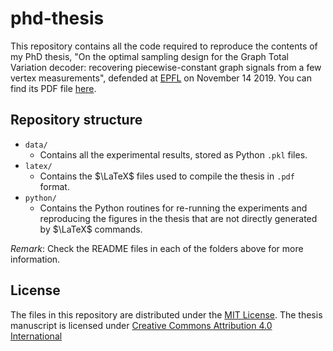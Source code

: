 # phd-thesis

This repository contains all the code required to reproduce the contents of my PhD thesis, "On the optimal sampling design for the Graph Total Variation decoder: recovering piecewise-constant graph signals from a few vertex measurements", defended at [EPFL][epfl] on November 14 2019. You can find its PDF file [here][thesis-pdf].


## Repository structure

- `data/`
  - Contains all the experimental results, stored as Python `.pkl` files.
- `latex/`
  - Contains the $\LaTeX$ files used to compile the thesis in `.pdf` format.
- `python/`
  - Contains the Python routines for re-running the experiments and reproducing the figures in the thesis that are not directly generated by $\LaTeX$ commands.


*Remark*: Check the README files in each of the folders above for more information.


## License

The files in this repository are distributed under the [MIT License][mit-license]. The thesis manuscript is licensed under [Creative Commons Attribution 4.0 International][cc-by-4]


[epfl]: https://www.epfl.ch/en/
[cc-by-4]: http://creativecommons.org/licenses/by/4.0/
[mit-license]: https://github.com/rodrigo-pena/phd-thesis/blob/master/LICENSE
[thesis-pdf]: https://github.com/rodrigo-pena/phd-thesis/blob/master/latex/my_thesis.pdf
